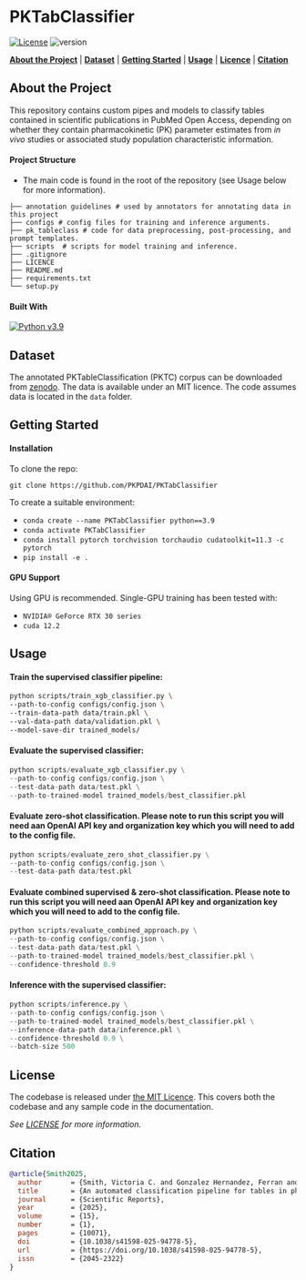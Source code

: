 
# PKTabClassifier 

[![License](https://img.shields.io/badge/License-MIT-blue.svg)](https://github.com/fgh95/PKDocClassifier/blob/master/LICENSE) ![version](https://img.shields.io/badge/version-0.1.0-blue) 


[**About the Project**](#about-the-project) | [**Dataset**](#dataset) | [**Getting Started**](#getting-started-) | [**Usage**](#usage) | [**Licence**](#lincence) | [**Citation**](#citation)

## About the Project

This repository contains custom pipes and models to classify tables contained in scientific publications in PubMed Open Access, depending on whether they contain pharmacokinetic (PK) parameter estimates from _in vivo_ studies or associated study population characteristic information.


#### Project Structure

- The main code is found in the root of the repository (see Usage below for more information).

```
├── annotation guidelines # used by annotators for annotating data in this project
├── configs # config files for training and inference arguments. 
├── pk_tableclass # code for data preprocessing, post-processing, and prompt templates.
├── scripts  # scripts for model training and inference.
├── .gitignore
├── LICENCE
├── README.md
├── requirements.txt
└── setup.py
```

#### Built With

[![Python v3.9](https://img.shields.io/badge/python-v3.9-blue.svg)](https://www.python.org/downloads/release/python-390/)



## Dataset

The annotated PKTableClassification (PKTC) corpus can be downloaded from [zenodo](https://zenodo.org/records/13884895). The data is available under an MIT licence. The code assumes data is located in the `data` folder. 

## Getting Started 

#### Installation

To clone the repo:

`git clone https://github.com/PKPDAI/PKTabClassifier`
    
To create a suitable environment:
- ```conda create --name PKTabClassifier python==3.9```
- `conda activate PKTabClassifier`
- `conda install pytorch torchvision torchaudio cudatoolkit=11.3 -c pytorch`
- `pip install -e .`

#### GPU Support

Using GPU is recommended. Single-GPU training has been tested with:
- `NVIDIA® GeForce RTX 30 series`
- `cuda 12.2`

## Usage

#### Train the supervised classifier pipeline:

````bash
python scripts/train_xgb_classifier.py \
--path-to-config configs/config.json \
--train-data-path data/train.pkl \
--val-data-path data/validation.pkl \
--model-save-dir trained_models/
````

#### Evaluate the supervised classifier: 

```python
python scripts/evaluate_xgb_classifier.py \
--path-to-config configs/config.json \
--test-data-path data/test.pkl \
--path-to-trained-model trained_models/best_classifier.pkl

```

#### Evaluate zero-shot classification. Please note to run this script you will need aan OpenAI API key and organization key which you will need to add to the config file.
```python
python scripts/evaluate_zero_shot_classifier.py \
--path-to-config configs/config.json \
--test-data-path data/test.pkl

```

#### Evaluate combined supervised & zero-shot classification. Please note to run this script you will need aan OpenAI API key and organization key which you will need to add to the config file.
```python
python scripts/evaluate_combined_approach.py \
--path-to-config configs/config.json \
--test-data-path data/test.pkl \
--path-to-trained-model trained_models/best_classifier.pkl \
--confidence-threshold 0.9
```

#### Inference with the supervised classifier: 

```python
python scripts/inference.py \
--path-to-config configs/config.json \
--path-to-trained-model trained_models/best_classifier.pkl \
--inference-data-path data/inference.pkl \
--confidence-threshold 0.9 \
--batch-size 500

```

## License

The codebase is released under [the MIT Licence][mit].
This covers both the codebase and any sample code in the documentation.

_See [LICENSE](./LICENSE) for more information._

[mit]: LICENCE

## Citation

```bibtex
@article{Smith2025,
  author       = {Smith, Victoria C. and Gonzalez Hernandez, Ferran and Wattanakul, Thanaporn and Chotsiri, Palang and Cordero, José Antonio and Ballester, Maria Rosa and Duran, Màrius and Fanlo Escudero, Olga and Lilaonitkul, Watjana and Standing, Joseph F. and Kloprogge, Frank},
  title        = {An automated classification pipeline for tables in pharmacokinetic literature},
  journal      = {Scientific Reports},
  year         = {2025},
  volume       = {15},
  number       = {1},
  pages        = {10071},
  doi          = {10.1038/s41598-025-94778-5},
  url          = {https://doi.org/10.1038/s41598-025-94778-5},
  issn         = {2045-2322}
}
```

